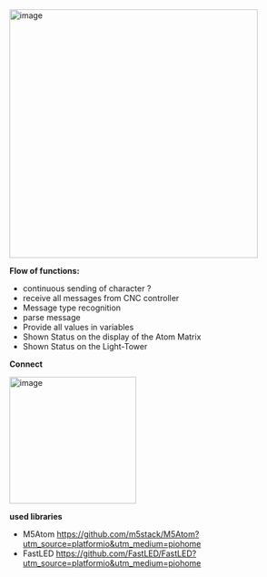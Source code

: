 <img width="437" alt="image" src="https://user-images.githubusercontent.com/39780457/220155241-595150ba-9d80-4bd1-98f7-f338743b8f95.png">

**Flow of functions:**
* continuous sending of character ?
* receive all messages from CNC controller
* Message type recognition
* parse message
* Provide all values in variables
* Shown Status on the display of the Atom Matrix
* Shown Status on the Light-Tower

**Connect**

<img width="223" alt="image" src="https://user-images.githubusercontent.com/39780457/220160670-0b9d1765-2e1e-4385-9f77-221070fcda38.png">

**used libraries**
* M5Atom https://github.com/m5stack/M5Atom?utm_source=platformio&utm_medium=piohome
* FastLED https://github.com/FastLED/FastLED?utm_source=platformio&utm_medium=piohome

